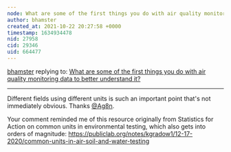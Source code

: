 ```yaml
---
node: What are some of the first things you do with air quality monitoring data to better understand it? 
author: bhamster
created_at: 2021-10-22 20:27:58 +0000
timestamp: 1634934478
nid: 27958
cid: 29346
uid: 664477
---
```




[bhamster](../profile/bhamster) replying to: [What are some of the first things you do with air quality monitoring data to better understand it? ](../notes/bhamster/10-22-2021/what-are-some-of-the-first-things-you-do-with-air-quality-monitoring-data-to-better-understand-it)

----
Different fields using different units is such an important point that's not immediately obvious. Thanks [@Ag8n](/profile/Ag8n).

Your comment reminded me of this resource originally from Statistics for Action on common units in environmental testing, which also gets into orders of magnitude: https://publiclab.org/notes/kgradow1/12-17-2020/common-units-in-air-soil-and-water-testing